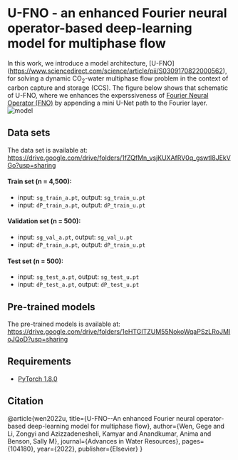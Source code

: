 # U-FNO - an enhanced Fourier neural operator-based deep-learning model for multiphase flow
In this work, we introduce a model architecture, [U-FNO] (https://www.sciencedirect.com/science/article/pii/S0309170822000562), for solving a dynamic CO<sub>2</sub>-water multiphase flow problem in the context of carbon capture and storage (CCS). The figure below shows that schematic of U-FNO, where we enhances the experssiveness of [Fourier Neural Operator (FNO)](https://arxiv.org/abs/2010.08895) by appending a mini U-Net path to the Fourier layer. 
![model](https://user-images.githubusercontent.com/34537648/160530063-255b53c6-f4db-4ceb-82ba-d6f7c2297ef3.jpg)

## Data sets
The data set is available at: https://drive.google.com/drive/folders/1fZQfMn_vsjKUXAfRV0q_gswtl8JEkVGo?usp=sharing

#### Train set (n = 4,500):
- input: `sg_train_a.pt`, output: `sg_train_u.pt`
- input: `dP_train_a.pt`, output: `dP_train_u.pt`

#### Validation set (n = 500):
- input: `sg_val_a.pt`, output: `sg_val_u.pt`
- input: `dP_train_a.pt`, output: `dP_train_u.pt`

#### Test set (n = 500):
- input: `sg_test_a.pt`, output: `sg_test_u.pt`
- input: `dP_test_a.pt`, output: `dP_test_u.pt`

## Pre-trained models
The pre-trained models is available at: https://drive.google.com/drive/folders/1eHTGITZUM55NokoWqaPSzLRoJMIoJQoD?usp=sharing

## Requirements
- [PyTorch 1.8.0](https://pytorch.org/)

## Citation
@article{wen2022u,
  title={U-FNO--An enhanced Fourier neural operator-based deep-learning model for multiphase flow},
  author={Wen, Gege and Li, Zongyi and Azizzadenesheli, Kamyar and Anandkumar, Anima and Benson, Sally M},
  journal={Advances in Water Resources},
  pages={104180},
  year={2022},
  publisher={Elsevier}
}
